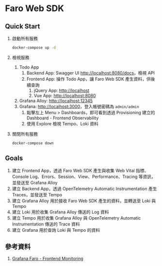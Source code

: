 # Faro Web SDK

## Quick Start

1. 啟動所有服務

    ```bash
    docker-compose up -d
    ```

2. 檢視服務
   1. Todo App
      1. Backend App: Swagger UI [http://localhost:8080/docs](http://localhost:8080/docs)，檢視 API
      2. Frontend App: 操作 Todo App，讓 Faro Web SDK 產生資料，供後續查詢
         1. jQuery App: [http://localhost](http://localhost)
         2. Vue App: [http://localhost:8080](http://localhost:8080)
   2. Grafana Alloy: [http://localhost:12345](http://localhost:12345)
   3. Grafana: [http://localhost:3000](http://localhost:3000)，登入帳號密碼為 `admin/admin`
      1. 點擊左上 Menu > Dashboards，即可看到透過 Provisioning 建立的 Dashboard - Frontend Observability
      2. 使用 Explore 檢視 Tempo、Loki 資料
3. 關閉所有服務

    ```bash
    docker-compose down
    ```

## Goals

1. 建立 Frontend App，透過 Faro Web SDK 產生與收集 Web Vital 指標、Console Log、Errors、Session、View、Performance、Tracing 等資訊，並發送至 Grafana Alloy
2. 建立 Backend App，透過 OpenTelemetry Automatic Instrumentation 產生 Traces，並發送至 Tempo
3. 建立 Grafana Alloy 用於接收 Faro Web SDK 產生的資料，並轉送至 Loki 與 Tempo
4. 建立 Loki 用於收集 Grafana Alloy 傳送的 Log 資料
5. 建立 Tempo 用於收集 Grafana Alloy 與 OpenTelemetry Automatic Instrumentation 傳送的 Trace 資料
6. 建立 Grafana 用於查詢 Loki 與 Tempo 的資料

## 參考資料

1. [Grafana Faro - Frontend Monitoring](https://grafana.com/grafana/dashboards/17766-frontend-monitoring/)
